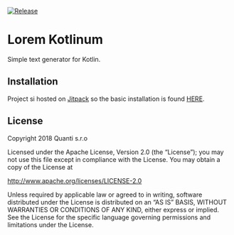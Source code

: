 [![Release](https://jitpack.io/v/Qase/LoremKotlinum.svg)](https://jitpack.io/#Qase/LoremKotlinum)

# Lorem Kotlinum

Simple text generator for Kotlin.

## Installation

Project si hosted on [Jitpack](https://jitpack.io) so the basic installation is found [HERE](https://jitpack.io/#Qase/LoremKotlinum).

## License

Copyright 2018 Quanti s.r.o

Licensed under the Apache License, Version 2.0 (the “License”); you may not use this file except in compliance with the License. You may obtain a copy of the License at 

http://www.apache.org/licenses/LICENSE-2.0 

Unless required by applicable law or agreed to in writing, software distributed under the License is distributed on an “AS IS” BASIS, WITHOUT WARRANTIES OR CONDITIONS OF ANY KIND, either express or implied. See the License for the specific language governing permissions and limitations under the License.
